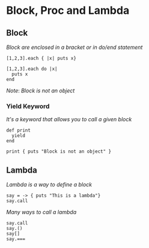 # Block, Proc and Lambda

## Block

_Block are enclosed in a bracket or in do/end statement_

```
[1,2,3].each { |x| puts x}
```

```
[1,2,3].each do |x|
  puts x
end
```

*Note*: _Block is not an object_

### Yield Keyword

_It's a keyword that allows you to call a given block_

```
def print
  yield
end

print { puts "Block is not an object" }
```

## Lambda

_Lambda is a way to define a block_

```
say = -> { puts "This is a lambda"}
say.call
```

_Many ways to call a lambda_

```
say.call
say.()
say[]
say.===
```

